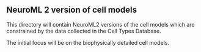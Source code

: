 ## NeuroML 2 version of cell models 

This directory will contain NeuroML2 versions of the cell models which are constrained by the data 
collected in the Cell Types Database.

The initial focus will be on the biophysically detailed cell models.
